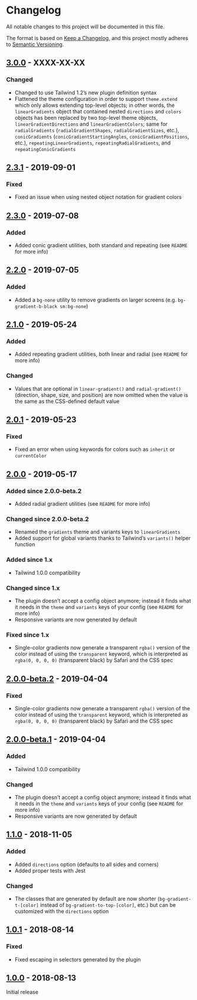 # Changelog

All notable changes to this project will be documented in this file.

The format is based on [Keep a Changelog](https://keepachangelog.com/en/1.0.0/),
and this project mostly adheres to [Semantic Versioning](https://semver.org/spec/v2.0.0.html).

## [3.0.0] - XXXX-XX-XX

### Changed
- Changed to use Tailwind 1.2’s new plugin definition syntax
- Flattened the theme configuration in order to support `theme.extend` which only allows extending top-level objects; in other words, the `linearGradients` object that contained nested `directions` and `colors` objects has been replaced by two top-level theme objects, `linearGradientDirections` and `linearGradientColors`; same for `radialGradients` (`radialGradientShapes`, `radialGradientSizes`, etc.), `conicGradients` (`conicGradientStartingAngles`, `conicGradientPositions`, etc.), `repeatingLinearGradients`, `repeatingRadialGradients`, and `repeatingConicGradients`

## [2.3.1] - 2019-09-01

### Fixed
- Fixed an issue when using nested object notation for gradient colors

## [2.3.0] - 2019-07-08

### Added
- Added conic gradient utilities, both standard and repeating (see `README` for more info)

## [2.2.0] - 2019-07-05

### Added
- Added a `bg-none` utility to remove gradients on larger screens (e.g. `bg-gradient-b-black sm:bg-none`)

## [2.1.0] - 2019-05-24

### Added
- Added repeating gradient utilities, both linear and radial (see `README` for more info)

### Changed
- Values that are optional in `linear-gradient()` and `radial-gradient()` (direction, shape, size, and position) are now omitted when the value is the same as the CSS-defined default value

## [2.0.1] - 2019-05-23

### Fixed
- Fixed an error when using keywords for colors such as `inherit` or `currentColor`

## [2.0.0] - 2019-05-17

### Added since 2.0.0-beta.2
- Added radial gradient utilities (see `README` for more info)

### Changed since 2.0.0-beta.2
- Renamed the `gradients` theme and variants keys to `linearGradients`
- Added support for global variants thanks to Tailwind’s `variants()` helper function

### Added since 1.x
- Tailwind 1.0.0 compatibility

### Changed since 1.x
- The plugin doesn’t accept a config object anymore; instead it finds what it needs in the `theme` and `variants` keys of your config (see `README` for more info)
- Responsive variants are now generated by default

### Fixed since 1.x
- Single-color gradients now generate a transparent `rgba()` version of the color instead of using the `transparent` keyword, which is interpreted as `rgba(0, 0, 0, 0)` (transparent black) by Safari and the CSS spec

## [2.0.0-beta.2] - 2019-04-04

### Fixed
- Single-color gradients now generate a transparent `rgba()` version of the color instead of using the `transparent` keyword, which is interpreted as `rgba(0, 0, 0, 0)` (transparent black) by Safari and the CSS spec

## [2.0.0-beta.1] - 2019-04-04

### Added
- Tailwind 1.0.0 compatibility

### Changed
- The plugin doesn’t accept a config object anymore; instead it finds what it needs in the `theme` and `variants` keys of your config (see `README` for more info)
- Responsive variants are now generated by default

## [1.1.0] - 2018-11-05

### Added
- Added `directions` option (defaults to all sides and corners)
- Added proper tests with Jest

### Changed
- The classes that are generated by default are now shorter (`bg-gradient-t-[color]` instead of `bg-gradient-to-top-[color]`, etc.) but can be customized with the `directions` option

## [1.0.1] - 2018-08-14

### Fixed
- Fixed escaping in selectors generated by the plugin

## [1.0.0] - 2018-08-13

Initial release

[Unreleased]: https://github.com/benface/tailwindcss-gradients/compare/v3.0.0...HEAD
[3.0.0]: https://github.com/benface/tailwindcss-gradients/compare/v2.3.1...v3.0.0
[2.3.1]: https://github.com/benface/tailwindcss-gradients/compare/v2.3.0...v2.3.1
[2.3.0]: https://github.com/benface/tailwindcss-gradients/compare/v2.2.0...v2.3.0
[2.2.0]: https://github.com/benface/tailwindcss-gradients/compare/v2.1.0...v2.2.0
[2.1.0]: https://github.com/benface/tailwindcss-gradients/compare/v2.0.1...v2.1.0
[2.0.1]: https://github.com/benface/tailwindcss-gradients/compare/v2.0.0...v2.0.1
[2.0.0]: https://github.com/benface/tailwindcss-gradients/compare/v2.0.0-beta.2...v2.0.0
[2.0.0-beta.2]: https://github.com/benface/tailwindcss-gradients/compare/v2.0.0-beta.1...v2.0.0-beta.2
[2.0.0-beta.1]: https://github.com/benface/tailwindcss-gradients/compare/v1.1.0...v2.0.0-beta.1
[1.1.0]: https://github.com/benface/tailwindcss-gradients/compare/v1.0.1...v1.1.0
[1.0.1]: https://github.com/benface/tailwindcss-gradients/compare/v1.0.0...v1.0.1
[1.0.0]: https://github.com/benface/tailwindcss-gradients/releases/tag/v1.0.0
